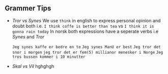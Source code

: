 ## Grammer Tips

- *Tror vs Synes*
  We use `think` in english to express personal opinion and doubt both i.e. `I think coffe is better than tea` vs `I think it is gonna rain today`
  In norsk both expressions have a seperate verbs i.e *Synes* and *Tror*

  `Jeg synes kaffe er bedre en te` `Jeg synes ManU er best`
  `Jeg tror det snor i morgen` `jeg tror det er fem(5) millianor menesker i Norge` `Jeg tros bussen kommer i 10 minutter`
  
- *Skal vs Vil*
  hghghgh
